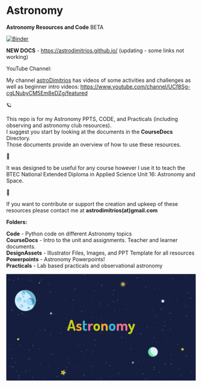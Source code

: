 # Astronomy

**Astronomy Resources and Code** BETA  

[![Binder](https://mybinder.org/badge_logo.svg)](https://mybinder.org/v2/gh/DimitriosAstro/Astronomy/master?filepath=Code) 

**NEW DOCS** - https://astrodimitrios.github.io/
(updating - some links not working)

YouTube Channel:

My channel [astroDimitrios](https://www.youtube.com/channel/UCf8Sg-cgLNubyCM5Em8eDZg/featured) has videos of some activities and challenges as well as beginner intro videos:
https://www.youtube.com/channel/UCf8Sg-cgLNubyCM5Em8eDZg/featured

:ringed_planet:

This repo is for my Astronomy PPTS, CODE, and Practicals (including observing and astronomy club resources).  
I suggest you start by looking at the documents in the **CourseDocs** Directory.  
Those documents provide an overview of how to use these resources.

:milky_way:

It was designed to be useful for any course however I use it to teach the BTEC National Extended Diploma in Applied Science Unit 16: Astronomy and Space.

:stars:

If you want to contribute or support the creation and upkeep of these resources please contact me at **astrodimitrios(at)gmail.com**

**Folders:**

**Code** - Python code on different Astronomy topics  
**CourseDocs** - Intro to the unit and assignments. Teacher and learner documents.    
**DesignAssets** - Illustrator Files, Images, and PPT Template for all resources  
**Powerpoints** - Astronomy Powerpoints!  
**Practicals** - Lab based practicals and observational astronomy  

![AstroWelcome](/DesignAssets/Images/BackgroundText1@0.5x.png)
